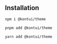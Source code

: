## Installation

```sh
npm i @kontui/theme
```

```sh
pnpm add @kontui/theme
```
```sh
yarn add @kontui/theme
```
